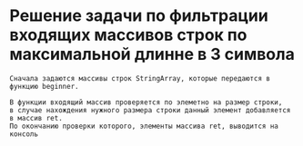 # Решение задачи по фильтрации входящих массивов строк по максимальной длинне в 3 символа
>
    Сначала задаются массивы строк StringArray, которые передаются в функцию beginner.

> 
    В функции входящий массив проверяется по элеметно на размер строки,
    в случае нахождения нужного размера строки данный элемент добавляется в массив ret.
    По окончанию проверки которого, элементы массива ret, выводится на консоль
